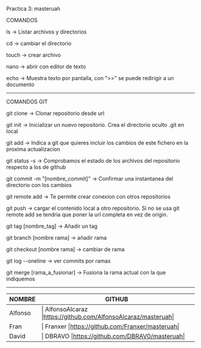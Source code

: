Practica 3: masteruah

COMANDOS

ls -> Listar archivos y directorios

cd -> cambiar el directorio

touch -> crear archivo

nano -> abrir con editor de texto

echo -> Muestra texto por pantalla, con ">>" se puede redirigir a un documento

----------------------------------------------------------------------------------------------------------------

COMANDOS GIT

git clone -> Clonar repositorio desde url

git init -> Inicializar un nuevo repositorio. Crea el directorio oculto .git en local

git add -> Indica a git que quieres incluir los cambios de este fichero en la proxima actualizacion

git status -s -> Comprobamos el estado de los archivos del repositorio respecto a los de github

git commit -m "[nombre_commit]" -> Confirmar una instantanea del directorio con los cambios

git remote add -> Te permite crear conexion con otros repositorios

git push -> cargar el contenido local a otro repositorio. 
Si no se usa git remote add se tendria que poner la url completa en vez de origin.

git tag [nombre_tag] -> Añadir un tag

git branch [nombre rama] -> añadir rama

git checkout [nombre rama] -> cambiar de rama

git log --oneline -> ver commits por ramas

git merge [rama_a_fusionar] -> Fusiona la rama actual con la que indiquemos 

------------------------------------------------------------------------------------------------------------------

| NOMBRE  | GITHUB                                                       |
| ------- | ------------------------------------------------------------ |
| Alfonso | \| AlfonsoAlcaraz \|https://github.com/AlfonsoAlcaraz/masteruah\| |
| Fran    | \| Franxer \|https://github.com/Franxer/masteruah\|          |
| David   | \| DBRAVO \|https://github.com/DBRAV0/masteruah\|            |
